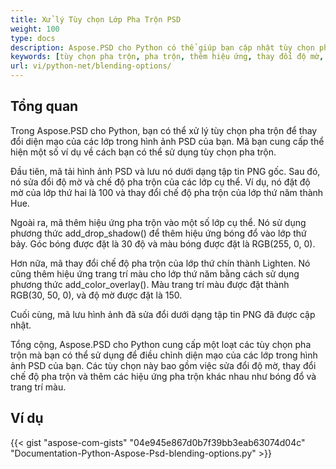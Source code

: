 ```yaml
---
title: Xử lý Tùy chọn Lớp Pha Trộn PSD
weight: 100
type: docs
description: Aspose.PSD cho Python có thể giúp bạn cập nhật tùy chọn pha trộn với một đoạn mã đơn giản.
keywords: [tùy chọn pha trộn, pha trộn, thêm hiệu ứng, thay đổi độ mờ, thay đổi màu bóng, thêm bóng, psd api, python, mẫu mã]
url: vi/python-net/blending-options/
---
```


## **Tổng quan**
Trong Aspose.PSD cho Python, bạn có thể xử lý tùy chọn pha trộn để thay đổi diện mạo của các lớp trong hình ảnh PSD của bạn. Mã bạn cung cấp thể hiện một số ví dụ về cách bạn có thể sử dụng tùy chọn pha trộn.

Đầu tiên, mã tải hình ảnh PSD và lưu nó dưới dạng tập tin PNG gốc. Sau đó, nó sửa đổi độ mờ và chế độ pha trộn của các lớp cụ thể. Ví dụ, nó đặt độ mờ của lớp thứ hai là 100 và thay đổi chế độ pha trộn của lớp thứ năm thành Hue.

Ngoài ra, mã thêm hiệu ứng pha trộn vào một số lớp cụ thể. Nó sử dụng phương thức add_drop_shadow() để thêm hiệu ứng bóng đổ vào lớp thứ bảy. Góc bóng được đặt là 30 độ và màu bóng được đặt là RGB(255, 0, 0).

Hơn nữa, mã thay đổi chế độ pha trộn của lớp thứ chín thành Lighten. Nó cũng thêm hiệu ứng trang trí màu cho lớp thứ năm bằng cách sử dụng phương thức add_color_overlay(). Màu trang trí màu được đặt thành RGB(30, 50, 0), và độ mờ được đặt là 150.

Cuối cùng, mã lưu hình ảnh đã sửa đổi dưới dạng tập tin PNG đã được cập nhật.

Tổng cộng, Aspose.PSD cho Python cung cấp một loạt các tùy chọn pha trộn mà bạn có thể sử dụng để điều chỉnh diện mạo của các lớp trong hình ảnh PSD của bạn. Các tùy chọn này bao gồm việc sửa đổi độ mờ, thay đổi chế độ pha trộn và thêm các hiệu ứng pha trộn khác nhau như bóng đổ và trang trí màu.

## **Ví dụ**
{{< gist "aspose-com-gists" "04e945e867d0b7f39bb3eab63074d04c" "Documentation-Python-Aspose-Psd-blending-options.py" >}}
